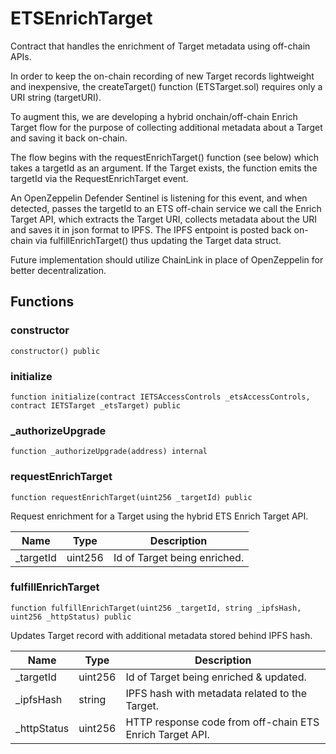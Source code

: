 # ETSEnrichTarget

Contract that handles the enrichment of Target metadata using off-chain APIs.

In order to keep the on-chain recording of new Target records lightweight and inexpensive,
the createTarget() function (ETSTarget.sol) requires only a URI string (targetURI).

To augment this, we are developing a hybrid onchain/off-chain Enrich Target flow for the purpose of
collecting additional metadata about a Target and saving it back on-chain.

The flow begins with the requestEnrichTarget() function (see below) which takes a targetId as an
argument. If the Target exists, the function emits the targetId via the RequestEnrichTarget event.

An OpenZeppelin Defender Sentinel is listening for this event, and when detected, passes the
targetId to an ETS off-chain service we call the Enrich Target API, which extracts the Target URI,
collects metadata about the URI and saves it in json format to IPFS. The IPFS entpoint is posted
back on-chain via fulfillEnrichTarget() thus updating the Target data struct.

Future implementation should utilize ChainLink in place of OpenZeppelin for better decentralization.

## Functions

### constructor

```solidity
constructor() public
```

### initialize

```solidity
function initialize(contract IETSAccessControls _etsAccessControls, contract IETSTarget _etsTarget) public
```

### _authorizeUpgrade

```solidity
function _authorizeUpgrade(address) internal
```

### requestEnrichTarget

```solidity
function requestEnrichTarget(uint256 _targetId) public
```

Request enrichment for a Target using the hybrid ETS Enrich Target API.

| Name | Type | Description |
| ---- | ---- | ----------- |
| _targetId | uint256 | Id of Target being enriched. |

### fulfillEnrichTarget

```solidity
function fulfillEnrichTarget(uint256 _targetId, string _ipfsHash, uint256 _httpStatus) public
```

Updates Target record with additional metadata stored behind IPFS hash.

| Name | Type | Description |
| ---- | ---- | ----------- |
| _targetId | uint256 | Id of Target being enriched & updated. |
| _ipfsHash | string | IPFS hash with metadata related to the Target. |
| _httpStatus | uint256 | HTTP response code from off-chain ETS Enrich Target API. |

